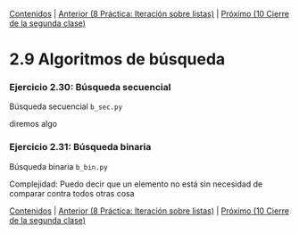 [Contenidos](../Contenidos.md) \| [Anterior (8 Práctica: Iteración sobre listas)](08_Algo_IteradoresLista.md) \| [Próximo (10 Cierre de la segunda clase)](10_CierreClase.md)

# 2.9 Algoritmos de búsqueda


### Ejercicio 2.30:  Búsqueda secuencial

Búsqueda secuencial `b_sec.py`

diremos algo

### Ejercicio 2.31: Búsqueda binaria

Búsqueda binaria `b_bin.py`

Complejidad: Puedo decir que un elemento no está sin necesidad de comparar contra todos
otras cosa



[Contenidos](../Contenidos.md) \| [Anterior (8 Práctica: Iteración sobre listas)](08_Algo_IteradoresLista.md) \| [Próximo (10 Cierre de la segunda clase)](10_CierreClase.md)

